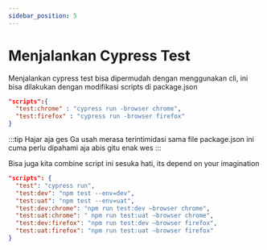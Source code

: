 ```yaml
---
sidebar_position: 5
---
```


# Menjalankan Cypress Test

Menjalankan cypress test bisa dipermudah dengan menggunakan cli, ini bisa dilakukan dengan modifikasi scripts di package.json

```json
"scripts":{
  "test:chrome" : "cypress run -browser chrome",
  "test:firefox" : "cypress run -browser firefox"
}
```

:::tip Hajar aja ges
Ga usah merasa terintimidasi sama file package.json ini cuma perlu dipahami aja abis gitu enak wes
:::

Bisa juga kita combine script ini sesuka hati, its depend on your imagination

```json
"scripts": {
  "test": "cypress run",
  "test:dev": "npm test --env=dev",
  "test:uat": "npm test --env=uat",
  "test:dev:chrome": "npm run test:dev –browser chrome",
  "test:uat:chrome": " npm run test:uat –browser chrome",
  "test:dev:firefox": "npm run test:dev –browser firefox",
  "test:uat:firefox": "npm run test:uat –browser firefox"
}
```
